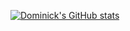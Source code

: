[![Dominick's GitHub stats](https://github-readme-stats.vercel.app/api?username=dominickdejesus)](https://github.com/dominickdejesus/github-readme-stats)

